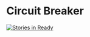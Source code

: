 Circuit Breaker
===============

[![Stories in Ready](https://badge.waffle.io/paulwoods/grails-breakerbox.png?label=ready)](http://waffle.io/paulwoods/grails-breakerbox)
